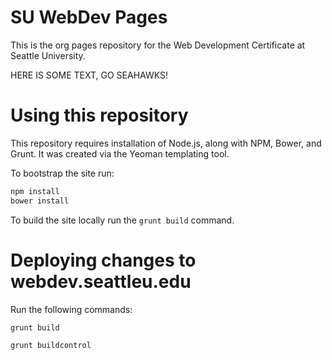 # SU WebDev Pages

This is the org pages repository for the Web Development Certificate at Seattle University.


HERE IS SOME TEXT, GO SEAHAWKS! 

Using this repository
=====================
This repository requires installation of Node.js, along with NPM, Bower, and Grunt. It was created via the Yeoman templating tool.

To bootstrap the site run:

```bash
npm install
bower install
```

To build the site locally run the ``grunt build`` command.


Deploying changes to webdev.seattleu.edu
========================================
Run the following commands:

```
grunt build

grunt buildcontrol
```
